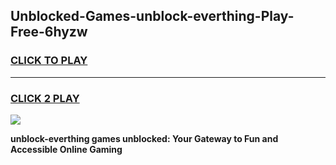 
## Unblocked-Games-unblock-everthing-Play-Free-6hyzw
<h3>
<a href="https://premium76.site?title=unblock-everthing&ref=10A">CLICK TO PLAY</a></h3>
<hr>

<h3>
<a href="https://premium76.site?title=unblock-everthing&ref=10A">CLICK 2 PLAY</a>
  
</h3>

<a href="https://premium76.site?title=unblock-everthing&ref=10A"><img src="https://clearcache.store/games.png"></a>


**unblock-everthing games unblocked: Your Gateway to Fun and Accessible Online Gaming**
